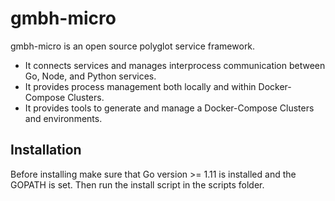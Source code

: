 # gmbh-micro 

gmbh-micro is an open source polyglot service framework.
* It connects services and manages interprocess communication between Go, Node, and Python services.
* It provides process management both locally and within Docker-Compose Clusters.
* It provides tools to generate and manage a Docker-Compose Clusters and environments.

## Installation
Before installing make sure that Go version >= 1.11 is installed and the GOPATH is set. Then run the install script in the scripts folder.
